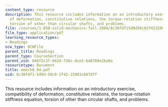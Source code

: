 ```yaml
---
content_type: resource
description: This resource includes information on an introductory exercise, compatibility
  of deformation, constitutive relations, the torque-rotation stiffness equation,
  torsion of other than circular shafts, and problems.
file: /courses/1-050-solid-mechanics-fall-2004/8c30fdf15d9d50c02f4215903c847d7f_emech8_04.pdf
file_type: application/pdf
learning_resource_types:
- Readings
ocw_type: OCWFile
parent_title: Readings
parent_type: CourseSection
parent_uid: 046f2c3f-662d-736c-dce5-648789e2ba0a
resourcetype: Document
title: emech8_04.pdf
uid: 8c30fdf1-5d9d-50c0-2f42-15903c847d7f
---
```

This resource includes information on an introductory exercise, compatibility of deformation, constitutive relations, the torque-rotation stiffness equation, torsion of other than circular shafts, and problems.


